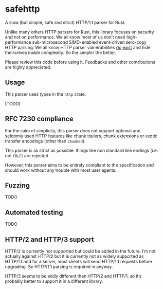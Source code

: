 # safehttp

A slow (but simple, safe and strict) HTTP/1.1 parser for Rust.

Unlike many others HTTP parsers for Rust, this library focuses on
security and not on performance. We all know most of us don’t need
high-performance sub-microsecond SIMD-enabled event-driven zero-copy
HTTP parsing. We all know HTTP parser vulnerabilities [do](http://nginx.org/en/security_advisories.html)
[exist](https://httpd.apache.org/security/vulnerabilities_24.html) and
hide theirselves inside complexity. So the simpler the better.

Please review this code before using it. Feedbacks and other
contributions are highly appreciated.

## Usage

This parser uses types in the `http` crate.

[TODO]

## RFC 7230 compliance

For the sake of simplicity, this parser does not support optional and
seldomly used HTTP features like chunk trailers, chunk extensions or
exotic transfer encodings (other than `chunked`).

This parser is as strict as possible: things like non standard line
endings (i.e. not `CRLF`) are rejected.

However, this parser aims to be entirely compliant to the specification
and should work without any trouble with most user agents.

## Fuzzing

TODO

## Automated testing

TODO

## HTTP/2 and HTTP/3 support

HTTP/2 is currently not supported but could be added in the future. I’m not
actually against HTTP/2 but it is currently not as widely supported as
HTTP/1.1 and for a server, most clients will send HTTP/1.1 requests
before upgrading. So HTTP/1.1 parsing is required in anyway.

HTTP/3 seems to be widly different than HTTP/2 and HTTP/1, so it’s probably
better to support it in a different library.

